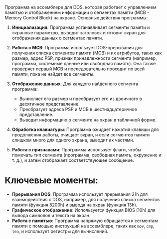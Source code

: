 Программа на ассемблере для DOS, которая работает с управлением памятью и
отображением информации о сегментах памяти (MCB - Memory Control Block)
на экране. Основные действия программы:

1. **Инициализация**: Программа устанавливает сегменты памяти и экранные
   параметры, выводит заголовок и готовит экран для отображения данных о
   сегментах памяти.

2. **Работа с MCB**: Программа использует DOS-прерывания для получения
   списка сегментов памяти (MCB) и их атрибутов, таких как размер,
   адрес PSP, признак принадлежности сегмента (например, программа,
   системные данные или свободная память). Она также проверяет первый
   MCB и последовательно проходит по всей памяти, пока не найдет все сегменты.

3. **Отображение данных**: Для каждого найденного сегмента программа:
   - Вычисляет его размер и преобразует его из двоичного в десятичное
     представление.
   - Преобразует адреса PSP и MCB в шестнадцатеричное представление.
   - Выводит информацию о сегменте на экран в табличной форме.
4. **Обработка клавиатуры**: Программа ожидает нажатия клавиши для
   продолжения работы, очищает экран, и если сегментов памяти слишком
   много для одного экрана, выводит их частями.

5. **Работа с признаками**: Программа использует флаги, чтобы помечать
   тип сегмента (программа, свободная память, окружение и т. д.),
   и затем отображает соответствующее сообщение.

# Ключевые моменты:

- **Прерывания DOS**: Программа использует прерывания 21h для
  взаимодействия с DOS, например, для получения списка сегментов памяти
  (функция 5200h) и вывода на экран (функция 13h).
- **Графическое отображение**: Используется функция BIOS (10h) для
  вывода символов и текста на экран.
- **Работа с памятью**: Программа напрямую обращается к сегментам
  памяти с помощью инструкций на ассемблере, таких как `mov`, `cmp`,
  `lea`, и использует регистры для вычислений.